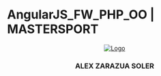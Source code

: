 # AngularJS_FW_PHP_OO | MASTERSPORT 

<p align="center">

  <a href="https://github.com/alexzarazuaa/AngularJS_FW_PHP_OO">
    <img src="view/images/banner6.jpg" alt="Logo">
  </a>

  <h3 align="center"><strong>ALEX ZARAZUA SOLER</strong></h3>

</p>


